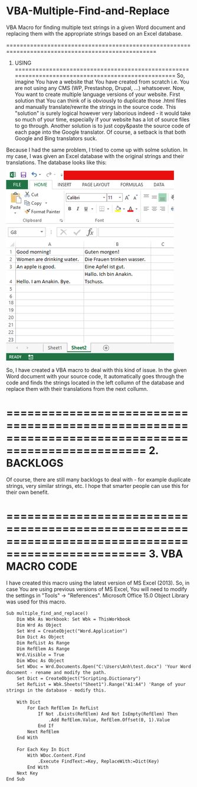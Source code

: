 # VBA-Multiple-Find-and-Replace
VBA Macro for finding multiple text strings in a given Word document and replacing them with the appropriate strings based on an Excel database.


==================================================================================================
1. USING
==================================================================================================
So, imagine You have a website that You have created from scratch i.e. You are not using any CMS (WP, Prestashop, Drupal, ...) whatsoever. Now, You want to create multiple language versions of your website. First solution that You can think of is obviously to duplicate those .html files and manually translate/rewrite the strings in the source code. This "solution" is surely logical however very laborious indeed - it would take so much of your time, especially if your website has a lot of source files to go through. Another solution is to just copy&paste the source code of each page into the Google translator. Of course, a setback is that both Google and Bing translators suck.

Because I had the same problem, I tried to come up with solme solution. In my case, I was given an Excel database with the original strings and their translations. The database looks like this:

![alt tag](https://github.com/DVN-Anakin/VBA-Multiple-Find-and-Replace-/blob/master/excel-database.png)

So, I have created a VBA macro to deal with this kind of issue. In the given Word document with your source code, It automatically goes through the code and finds the strings located in the left collumn of the database and replace them with their translations from the next collumn.

==================================================================================================
2. BACKLOGS
==================================================================================================
Of course, there are still many backlogs to deal with - for example duplicate strings, very similar strings, etc. I hope that smarter people can use this for their own benefit.

==================================================================================================
3. VBA MACRO CODE
==================================================================================================
I have created this macro using the latest version of MS Excel (2013). So, in case You are using previous versions of MS Excel, You will need to modify the settings in "Tools" → "References". Microsoft Office 15.0 Object Library was used for this macro. 

```VB.net
Sub multiple_find_and_replace()
    Dim Wbk As Workbook: Set Wbk = ThisWorkbook
    Dim Wrd As Object
    Set Wrd = CreateObject("Word.Application")
    Dim Dict As Object
    Dim RefList As Range
    Dim RefElem As Range
    Wrd.Visible = True
    Dim WDoc As Object
    Set WDoc = Wrd.Documents.Open("C:\Users\Anh\test.docx") 'Your Word document - rename and modify the path.
    Set Dict = CreateObject("Scripting.Dictionary")
    Set RefList = Wbk.Sheets("Sheet1").Range("A1:A4") 'Range of your strings in the database - modify this.

    With Dict
        For Each RefElem In RefList
            If Not .Exists(RefElem) And Not IsEmpty(RefElem) Then
                .Add RefElem.Value, RefElem.Offset(0, 1).Value
            End If
        Next RefElem
    End With

    For Each Key In Dict
        With WDoc.Content.Find
            .Execute FindText:=Key, ReplaceWith:=Dict(Key)
        End With
    Next Key
End Sub
```
